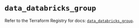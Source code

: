 # `data_databricks_group`

Refer to the Terraform Registry for docs: [`data_databricks_group`](https://registry.terraform.io/providers/databricks/databricks/1.49.1/docs/data-sources/group).
